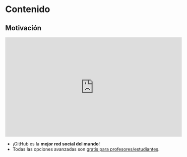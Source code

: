 # Contenido

## Motivación

<iframe width="560" height="315" src="https://www.youtube.com/embed/pBy1zgt0XPc?si=TDJQufznmZ8EQ48R" title="YouTube video player" frameborder="0" allow="accelerometer; autoplay; clipboard-write; encrypted-media; gyroscope; picture-in-picture; web-share" allowfullscreen></iframe>

- ¡GitHub es la **mejor red social del mundo**!
- Todas las opciones avanzadas son [gratis para profesores/estudiantes](https://github.com/edu/teachers).